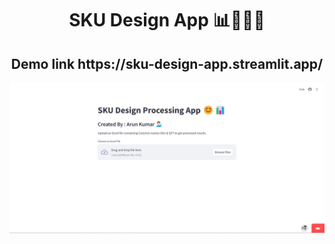 <H1 align="center">SKU Design App 📊💁🏻‍♂️</H1>
<H2 align="center"> Demo link https://sku-design-app.streamlit.app/ </H2>
<img align="center" src="https://github.com/00tarunkumar/SKU-Design-app/blob/main/app%20screenshot.png">
